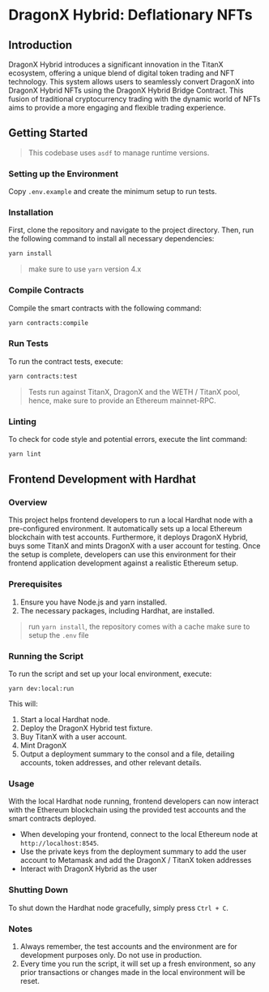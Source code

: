 # DragonX Hybrid: Deflationary NFTs

## Introduction

DragonX Hybrid introduces a significant innovation in the TitanX ecosystem, offering a unique blend of digital token trading and NFT technology. This system allows users to seamlessly convert DragonX into DragonX Hybrid NFTs using the DragonX Hybrid Bridge Contract. This fusion of traditional cryptocurrency trading with the dynamic world of NFTs aims to provide a more engaging and flexible trading experience.

## Getting Started
> This codebase uses `asdf` to manage runtime versions.

### Setting up the Environment
Copy `.env.example` and create the minimum setup to run tests.

### Installation
First, clone the repository and navigate to the project directory. Then, run the following command to install all necessary dependencies:

```bash
yarn install
```

> make sure to use `yarn` version 4.x

### Compile Contracts
Compile the smart contracts with the following command:

```bash
yarn contracts:compile
```

### Run Tests
To run the contract tests, execute:

```bash
yarn contracts:test
```

> Tests run against TitanX, DragonX and the WETH / TitanX pool, hence, make sure to provide an Ethereum mainnet-RPC.

### Linting
To check for code style and potential errors, execute the lint command:

```bash
yarn lint
```

## Frontend Development with Hardhat

### Overview
This project helps frontend developers to run a local Hardhat node with a pre-configured environment. It automatically sets up a local Ethereum blockchain with test accounts. Furthermore, it deploys DragonX Hybrid, buys some TitanX and mints DragonX with a user account for testing. Once the setup is complete, developers can use this environment for their frontend application development against a realistic Ethereum setup.

### Prerequisites

1. Ensure you have Node.js and yarn installed.
2. The necessary packages, including Hardhat, are installed.

> run `yarn install`, the repository comes with a cache
> make sure to setup the `.env` file

### Running the Script

To run the script and set up your local environment, execute:
```
yarn dev:local:run
```

This will:

1. Start a local Hardhat node.
2. Deploy the DragonX Hybrid test fixture.
3. Buy TitanX with a user account.
4. Mint DragonX
5. Output a deployment summary to the consol and a file, detailing accounts, token addresses, and other relevant details.

### Usage

With the local Hardhat node running, frontend developers can now interact with the Ethereum blockchain using the provided test accounts and the smart contracts deployed. 

- When developing your frontend, connect to the local Ethereum node at `http://localhost:8545`.
- Use the private keys from the deployment summary to add the user account to Metamask and add the DragonX / TitanX token addresses
- Interact with DragonX Hybrid as the user

### Shutting Down

To shut down the Hardhat node gracefully, simply press `Ctrl + C`.

### Notes

1. Always remember, the test accounts and the environment are for development purposes only. Do not use in production.
2. Every time you run the script, it will set up a fresh environment, so any prior transactions or changes made in the local environment will be reset.
